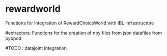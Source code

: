 # rewardworld
Functions for integration of RewardChoiceWorld with IBL infrastructure 
  
  #extractors:
    Functions for the creation of npy files from json datafiles from pybpod
  
  #TODO : datajoint integration
    
